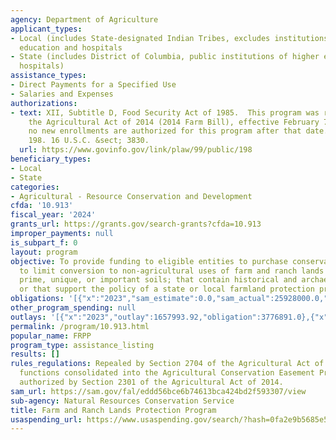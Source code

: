 ```yaml
---
agency: Department of Agriculture
applicant_types:
- Local (includes State-designated Indian Tribes, excludes institutions of higher
  education and hospitals
- State (includes District of Columbia, public institutions of higher education and
  hospitals)
assistance_types:
- Direct Payments for a Specified Use
- Salaries and Expenses
authorizations:
- text: XII, Subtitle D, Food Security Act of 1985.  This program was repealed by
    the Agricultural Act of 2014 (2014 Farm Bill), effective February 7, 2014.  Therefore,
    no new enrollments are authorized for this program after that date.. Pub. L. 99,
    198. 16 U.S.C. &sect; 3830.
  url: https://www.govinfo.gov/link/plaw/99/public/198
beneficiary_types:
- Local
- State
categories:
- Agricultural - Resource Conservation and Development
cfda: '10.913'
fiscal_year: '2024'
grants_url: https://grants.gov/search-grants?cfda=10.913
improper_payments: null
is_subpart_f: 0
layout: program
objective: To provide funding to eligible entities to purchase conservation easements
  to limit conversion to non-agricultural uses of farm and ranch lands that contain
  prime, unique, or important soils; that contain historical and archaeological resources;
  or that support the policy of a state or local farmland protection program.
obligations: '[{"x":"2023","sam_estimate":0.0,"sam_actual":25928000.0,"usa_spending_actual":3776891.0},{"x":"2024","sam_estimate":0.0,"sam_actual":15124000.0,"usa_spending_actual":0.0},{"x":"2025","sam_estimate":0.0,"sam_actual":0.0,"usa_spending_actual":0.0}]'
other_program_spending: null
outlays: '[{"x":"2023","outlay":1657993.92,"obligation":3776891.0},{"x":"2024","outlay":0.0,"obligation":0.0},{"x":"2025","outlay":0.0,"obligation":0.0}]'
permalink: /program/10.913.html
popular_name: FRPP
program_type: assistance_listing
results: []
rules_regulations: Repealed by Section 2704 of the Agricultural Act of 2014 and FRPP
  functions consolidated into the Agricultural Conservation Easement Program (ACEP),
  authorized by Section 2301 of the Agricultural Act of 2014.
sam_url: https://sam.gov/fal/eddd56bce6b74613bca424bd2f593307/view
sub-agency: Natural Resources Conservation Service
title: Farm and Ranch Lands Protection Program
usaspending_url: https://www.usaspending.gov/search/?hash=0fa2e9b5685e517d96f4d62f126c69ee
---
```

